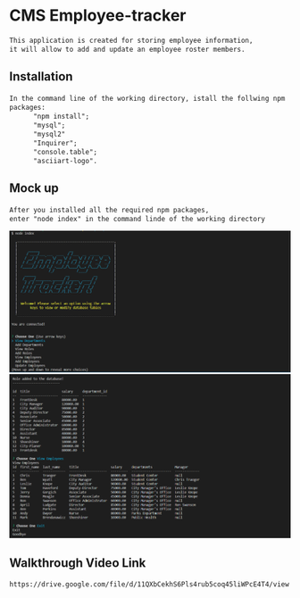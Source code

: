 # CMS Employee-tracker
    This application is created for storing employee information, 
    it will allow to add and update an employee roster members.

## Installation
    In the command line of the working directory, istall the follwing npm packages:
          "npm install";
          "mysql";
          "mysql2"
          "Inquirer";
          "console.table";
          "asciiart-logo".

## Mock up
    After you installed all the required npm packages, 
    enter "node index" in the command linde of the working directory
<img src="1.png">
<img src="2.png">

## Walkthrough Video Link
    https://drive.google.com/file/d/11QXbCekhS6Pls4rub5coq45liWPcE4T4/view


